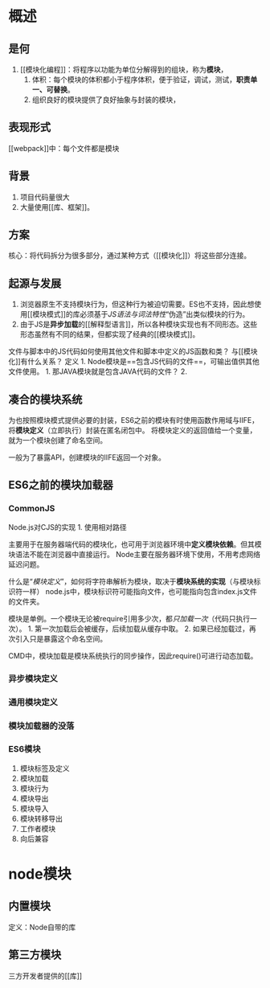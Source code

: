 # 概述
## 是何
1. [[模块化编程]]：将程序以功能为单位分解得到的组块，称为**模块**，
	1. 体积：每个模块的体积都小于程序体积，便于验证，调试，测试，**职责单一、可替换**。
	2. 组织良好的模块提供了良好抽象与封装的模块，
## 表现形式
[[webpack]]中：每个文件都是模块
## 背景
1. 项目代码量很大
2. 大量使用[[库、框架]]。
## 方案
核心：将代码拆分为很多部分，通过某种方式（[[模块化]]）将这些部分连接。
## 起源与发展
1. 浏览器原生不支持模块行为，但这种行为被迫切需要。ES也不支持，因此想使用[[模块模式]]的库必须基于*JS语法与词法特性*“伪造”出类似模块的行为。
2. 由于JS是**异步加载**的[[解释型语言]]，所以各种模块实现也有不同形态。这些形态虽然有不同的结果，但都实现了经典的[[模块模式]]。

文件与脚本中的JS代码如何使用其他文件和脚本中定义的JS函数和类？
与[[模块化]]有什么关系？
定义
	1. Node模块是==包含JS代码的文件==，可输出值供其他文件使用。
		1. 那JAVA模块就是包含JAVA代码的文件？
	2. 

## 凑合的模块系统
为也按照模块模式提供必要的封装，ES6之前的模块有时使用函数作用域与IIFE，将**模块定义**（立即执行）封装在匿名闭包中。
将模块定义的返回值给一个变量，就为一个模块创建了命名空间。

一般为了暴露API，创建模块的IIFE返回一个对象。
## ES6之前的模块加载器
### CommonJS
Node.js对CJS的实现
	1. 使用相对路径

主要用于在服务器端代码的模块化，也可用于浏览器环境中**定义模块依赖**。但其模块语法不能在浏览器中直接运行。
Node主要在服务器环境下使用，不用考虑网络延迟问题。

什么是“*模块定义*”，如何将字符串解析为模块，取决于**模块系统的实现**（与模块标识符一样）
	node.js中，模块标识符可能指向文件，也可能指向包含index.js文件的文件夹。

模块是单例。一个模块无论被require引用多少次，都*只加载一次*（代码只执行一次）。
	1. 第一次加载后会被缓存，后续加载从缓存中取。
	2. 如果已经加载过，再次引入只是暴露这个命名空间。

CMD中，模块加载是模块系统执行的同步操作，因此require()可进行动态加载。
### 异步模块定义
### 通用模块定义
### 模块加载器的没落
### ES6模块
1. 模块标签及定义
2. 模块加载
3. 模块行为
4. 模块导出
5. 模块导入
6. 模块转移导出
7. 工作者模块
8. 向后兼容
# node模块
## 内置模块
定义：Node自带的库
## 第三方模块
三方开发者提供的[[库]]